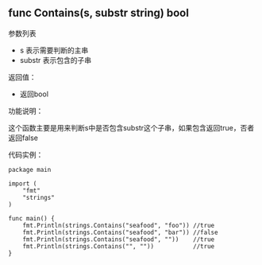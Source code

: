 ## func Contains(s, substr string) bool

参数列表

- s 表示需要判断的主串 
- substr 表示包含的子串

返回值：

- 返回bool

功能说明：

这个函数主要是用来判断s中是否包含substr这个子串，如果包含返回true，否者返回false

代码实例：

	package main
	
	import (
		"fmt"
		"strings"
	)
	
	func main() {
		fmt.Println(strings.Contains("seafood", "foo")) //true
		fmt.Println(strings.Contains("seafood", "bar")) //false
		fmt.Println(strings.Contains("seafood", ""))    //true
		fmt.Println(strings.Contains("", ""))           //true
	}

